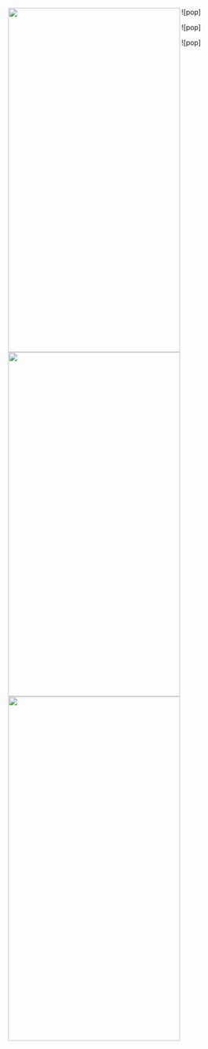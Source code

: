 
![pop]<a href="url"><img src="https://github.com/YormanColina/Jobly/blob/main/resources/login.gif?raw=true" align="left" height="700" width="350" ></a>


![pop]<a href="url"><img src="https://github.com/YormanColina/Jobly/blob/main/resources/Home.gif?raw=true" align="left" height="700" width="350" ></a>


![pop]<a href="url"><img src="https://github.com/YormanColina/Jobly/blob/main/resources/Detail.gif?raw=true" align="left" height="700" width="350" ></a>


